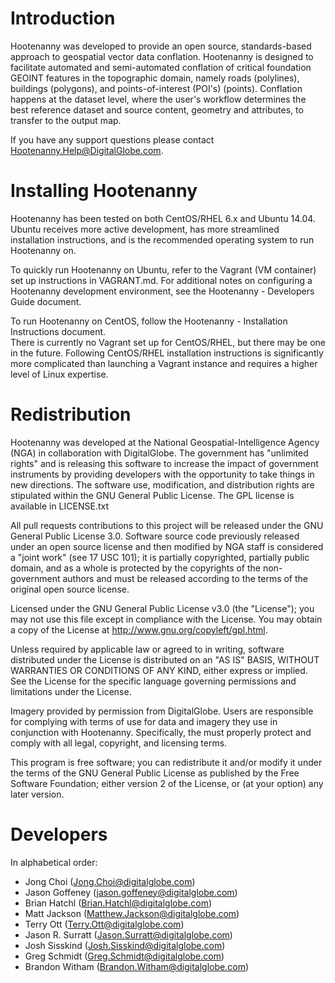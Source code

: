 # Introduction

Hootenanny was developed to provide an open source, standards-based approach to geospatial vector data conflation. Hootenanny is designed to facilitate automated and semi-automated conflation of critical foundation GEOINT features in the topographic domain, namely roads (polylines), buildings (polygons), and points-of-interest (POI's) (points). Conflation happens at the dataset level, where the user's workflow determines the best reference dataset and source content, geometry and attributes, to transfer to the output map.

If you have any support questions please contact Hootenanny.Help@DigitalGlobe.com.

# Installing Hootenanny 

Hootenanny has been tested on both CentOS/RHEL 6.x and Ubuntu 14.04. Ubuntu receives more 
active development, has more streamlined installation instructions, and is the recommended operating
system to run Hootenanny on. 

To quickly run Hootenanny on Ubuntu, refer to the Vagrant (VM container) set up instructions in
VAGRANT.md.  For additional notes on configuring a Hootenanny development environment, see the
Hootenanny - Developers Guide document.

To run Hootenanny on CentOS, follow the Hootenanny - Installation Instructions document.  
There is currently no Vagrant set up for CentOS/RHEL, but there may be one in the future.  Following 
CentOS/RHEL installation instructions is significantly more complicated than launching a Vagrant 
instance and requires a higher level of Linux expertise.

# Redistribution

Hootenanny was developed at the National Geospatial-Intelligence Agency (NGA) in collaboration with DigitalGlobe.  The government has "unlimited rights" and is releasing this software to increase the impact of government instruments by providing developers with the opportunity to take things in new directions. The software use, modification, and distribution rights are stipulated within the GNU General Public License. The GPL license is available in LICENSE.txt

All pull requests contributions to this project will be released under the GNU General Public License 3.0. Software source code previously released under an open source license and then modified by NGA staff is considered a "joint work" (see 17 USC 101); it is partially copyrighted, partially public domain, and as a whole is protected by the copyrights of the non-government authors and must be released according to the terms of the original open source license.

Licensed under the GNU General Public License v3.0 (the "License"); you may not use this file except in compliance with the License. You may obtain a copy of the License at http://www.gnu.org/copyleft/gpl.html.

Unless required by applicable law or agreed to in writing, software distributed under the License is distributed on an "AS IS" BASIS, WITHOUT WARRANTIES OR CONDITIONS OF ANY KIND, either express or implied. See the License for the specific language governing permissions and limitations under the License.

Imagery provided by permission from DigitalGlobe. Users are responsible for complying with terms of use for data and imagery they use in conjunction with Hootenanny. Specifically, the must properly protect and comply with all legal, copyright, and licensing terms.

This program is free software; you can redistribute it and/or modify it under the terms of the GNU General Public License as published by the Free Software Foundation; either version 2 of the License, or (at your option) any later version.

# Developers

In alphabetical order:

* Jong Choi (Jong.Choi@digitalglobe.com)
* Jason Goffeney (jason.goffeney@digitalglobe.com)
* Brian Hatchl (Brian.Hatchl@digitalglobe.com)
* Matt Jackson (Matthew.Jackson@digitalglobe.com)
* Terry Ott (Terry.Ott@digitalglobe.com)
* Jason R. Surratt (Jason.Surratt@digitalglobe.com)
* Josh Sisskind (Josh.Sisskind@digitalglobe.com)
* Greg Schmidt (Greg.Schmidt@digitalglobe.com)
* Brandon Witham (Brandon.Witham@digitalglobe.com)

